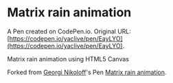 # Matrix rain animation

A Pen created on CodePen.io. Original URL: [https://codepen.io/yaclive/pen/EayLYO](https://codepen.io/yaclive/pen/EayLYO).

Matrix rain animation using HTML5 Canvas

Forked from [Georgi Nikoloff](http://codepen.io/gbnikolov/)'s Pen [Matrix rain animation](http://codepen.io/gbnikolov/pen/sklmg/).